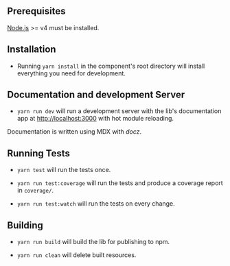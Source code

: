 ## Prerequisites

[Node.js](http://nodejs.org/) >= v4 must be installed.

## Installation

- Running `yarn install` in the component's root directory will install everything you need for development.

## Documentation and development Server

- `yarn run dev` will run a development server with the lib's documentation app at [http://localhost:3000](http://localhost:3000) with hot module reloading.

Documentation is written using MDX with *docz*.

## Running Tests

- `yarn test` will run the tests once.

- `yarn run test:coverage` will run the tests and produce a coverage report in `coverage/`.

- `yarn run test:watch` will run the tests on every change.

## Building

- `yarn run build` will build the lib for publishing to npm.

- `yarn run clean` will delete built resources.
